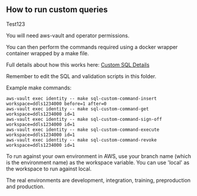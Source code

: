 ## How to run custom queries

Test123

You will need aws-vault and operator permissions.

You can then perform the commands required using a docker wrapper container wrapped by a make file.

Full details about how this works here: [Custom SQL Details](../../lambdas/functions/custom_sql_query/custom_sql_query.md)

Remember to edit the SQL and validation scripts in this folder.

Example make commands:

```
aws-vault exec identity -- make sql-custom-command-insert workspace=ddls1234000 before=1 after=0
aws-vault exec identity -- make sql-custom-command-get workspace=ddls1234000 id=1
aws-vault exec identity -- make sql-custom-command-sign-off workspace=ddls1234000 id=1
aws-vault exec identity -- make sql-custom-command-execute workspace=ddls1234000 id=1
aws-vault exec identity -- make sql-custom-command-revoke workspace=ddls1234000 id=1
```

To run against your own environment in AWS, use your branch name (which is the environment name) as the workspace variable. You can use 'local' as the workspace to run against local.

The real environments are development, integration, training, preproduction and production.
